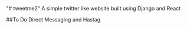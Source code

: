 "# tweetme2"
A simple twitter like website built using Django and React

##To Do
Direct Messaging and Hastag
